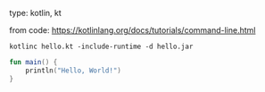 type: kotlin, kt

from code: https://kotlinlang.org/docs/tutorials/command-line.html

`kotlinc hello.kt -include-runtime -d hello.jar`

```kotlin
fun main() {
    println("Hello, World!")
}
```